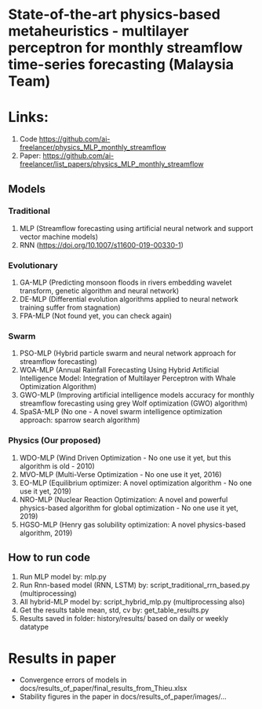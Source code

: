 # State-of-the-art physics-based metaheuristics - multilayer perceptron for monthly streamflow time-series forecasting (Malaysia Team)

# Links:
1. Code
    https://github.com/ai-freelancer/physics_MLP_monthly_streamflow
2. Paper:
    https://github.com/ai-freelancer/list_papers/physics_MLP_monthly_streamflow
    
## Models
### Traditional 
1. MLP (Streamflow forecasting using artificial neural network and support vector machine models)
2. RNN (https://doi.org/10.1007/s11600-019-00330-1)
### Evolutionary 
1. GA-MLP (Predicting monsoon floods in rivers embedding wavelet transform, genetic algorithm and neural network)
2. DE-MLP (Differential evolution algorithms applied to neural network training suffer from stagnation)
3. FPA-MLP (Not found yet, you can check again)
### Swarm 
1. PSO-MLP (Hybrid particle swarm and neural network approach for streamflow forecasting)
2. WOA-MLP (Annual Rainfall Forecasting Using Hybrid Artificial Intelligence Model: Integration of Multilayer Perceptron with Whale Optimization Algorithm)
3. GWO-MLP  (Improving artificial intelligence models accuracy for monthly streamflow forecasting using grey Wolf optimization (GWO) algorithm)
4. SpaSA-MLP (No one - A novel swarm intelligence optimization approach: sparrow search algorithm)
### Physics (Our proposed)
1. WDO-MLP (Wind Driven Optimization - No one use it yet, but this algorithm is old - 2010)
2. MVO-MLP (Multi-Verse Optimization - No one use it yet, 2016)
3. EO-MLP (Equilibrium optimizer: A novel optimization algorithm - No one use it yet, 2019)
4. NRO-MLP (Nuclear Reaction Optimization: A novel and powerful physics-based algorithm for global optimization - No
 one use it yet, 2019)
5. HGSO-MLP (Henry gas solubility optimization: A novel physics-based algorithm, 2019)

## How to run code
1. Run MLP model by: mlp.py 
2. Run Rnn-based model (RNN, LSTM) by: script_traditional_rrn_based.py (multiprocessing) 
3. All hybrid-MLP model by: script_hybrid_mlp.py (multiprocessing also)
4. Get the results table mean, std, cv by: get_table_results.py
5. Results saved in folder: history/results/ based on daily or weekly datatype
 
 
# Results in paper
- Convergence errors of models in docs/results_of_paper/final_results_from_Thieu.xlsx
- Stability figures in the paper in docs/results_of_paper/images/...
